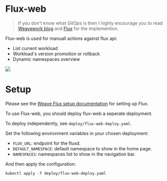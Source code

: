 # Flux-web

> If you don't know what *GitOps* is then I highly encourage you to read [Weavework blog](https://www.weave.works/technologies/gitops/) and [Flux](https://github.com/fluxcd/flux) for the implemention.

Flux-web is used for manuall actions against flux api:
* List current workload
* Workload's version promotion or rollback
* Dynamic namespaces overview

<img src="flux-web-01.gif"/>

# Setup

Please see the [Weave Flux setup documentation](https://github.com/weaveworks/flux/blob/master/site/standalone/installing.md) for setting up Flux.

To use Flux-web, you should deploy flux-web a seperate deployment.

To deploy independently, see `deploy/flux-web-deploy.yaml`.

Set the following environment variables in your chosen deployment:

* `FLUX_URL`: endpoint for the fluxd.
* `DEFAULT_NAMESPACE`: default namespace to show in the home page.
* `NAMESPACES`: namespaces list to show in the navigation bar.

And then apply the configuration:

```
kubectl apply -f deploy/flux-web-deploy.yaml
```

